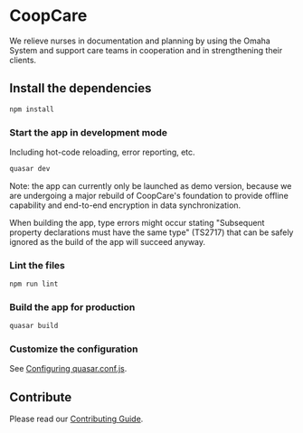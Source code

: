 # CoopCare

We relieve nurses in documentation and planning by using the Omaha System and support care teams in cooperation and in strengthening their clients.

## Install the dependencies
```bash
npm install
```

### Start the app in development mode

Including hot-code reloading, error reporting, etc.

```bash
quasar dev
```

Note: the app can currently only be launched as demo version, because we are undergoing a major rebuild of CoopCare's foundation to provide offline capability and end-to-end encryption in data synchronization.

When building the app, type errors might occur stating "Subsequent property declarations must have the same type" (TS2717) that can be safely ignored as the build of the app will succeed anyway.

### Lint the files
```bash
npm run lint
```

### Build the app for production
```bash
quasar build
```

### Customize the configuration
See [Configuring quasar.conf.js](https://quasar.dev/quasar-cli/quasar-conf-js).

## Contribute

Please read our [Contributing Guide](CONTRIBUTING.md).
